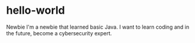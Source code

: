 # hello-world
Newbie
I'm a newbie that learned basic Java. I want to learn coding and in the future, become a cybersecurity expert. 
